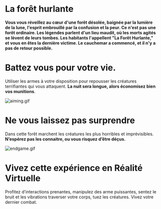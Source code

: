 # La forêt hurlante

**Vous vous réveillez au cœur d'une forêt désolée, baignée par la lumière de la lune, l'esprit embrouillé par la confusion et la peur.
Ce n'est pas une forêt ordinaire. Les légendes parlent d'un lieu maudit, où les morts agités se lèvent de leurs tombes.
Les habitants l'appellent "La Forêt Hurlante," et vous en êtes la dernière victime.
Le cauchemar a commencé, et il n'y a pas de retour possible.**

# Battez vous pour votre vie.

Utiliser les armes à votre disposition pour repousser les créatures terrifiantes qui vous attaquent. **La nuit sera longue, alors économisez bien vos munitions**.

![aiming.gif](./Media/aiming.gif)

# Ne vous laissez pas surprendre

Dans cette forêt marchent les créatures les plus horribles et imprévisibles. **N’espérez pas les connaitre, ou vous risquez d’être déçus.**

![endgame.gif](./Media/endgame.gif)

# Vivez cette expérience en Réalité Virtuelle

Profitez d’interactions prenantes, manipulez des arme puissantes, sentez le bruit et les vibrations traverser votre corps, tuez les créatures. Vivez votre dernier combat.
